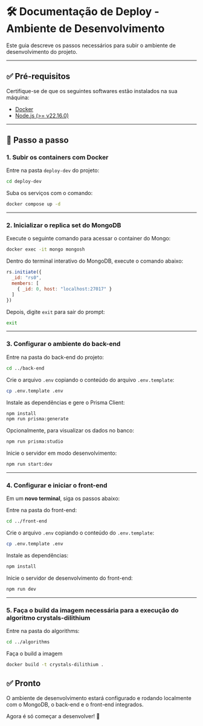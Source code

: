 # 🛠️ Documentação de Deploy - Ambiente de Desenvolvimento

Este guia descreve os passos necessários para subir o ambiente de desenvolvimento do projeto.

---

## ✅ Pré-requisitos

Certifique-se de que os seguintes softwares estão instalados na sua máquina:

- [Docker](https://www.docker.com/)
- [Node.js (>= v22.16.0)](https://nodejs.org/)

---

## 🚀 Passo a passo

### 1. Subir os containers com Docker

Entre na pasta `deploy-dev` do projeto:

```bash
cd deploy-dev
```

Suba os serviços com o comando:

```bash
docker compose up -d
```

---

### 2. Inicializar o replica set do MongoDB

Execute o seguinte comando para acessar o container do Mongo:

```bash
docker exec -it mongo mongosh
```

Dentro do terminal interativo do MongoDB, execute o comando abaixo:

```js
rs.initiate({
  _id: "rs0",
  members: [
    { _id: 0, host: "localhost:27017" }
  ]
})

```

Depois, digite `exit` para sair do prompt:

```bash
exit
```

---

### 3. Configurar o ambiente do back-end

Entre na pasta do back-end do projeto:

```bash
cd ../back-end
```

Crie o arquivo `.env` copiando o conteúdo do arquivo `.env.template`:

```bash
cp .env.template .env
```

Instale as dependências e gere o Prisma Client:

```bash
npm install
npm run prisma:generate
```

Opcionalmente, para visualizar os dados no banco:

```bash
npm run prisma:studio
```

Inicie o servidor em modo desenvolvimento:

```bash
npm run start:dev
```

---

### 4. Configurar e iniciar o front-end

Em um **novo terminal**, siga os passos abaixo:

Entre na pasta do front-end:

```bash
cd ../front-end
```

Crie o arquivo `.env` copiando o conteúdo do `.env.template`:

```bash
cp .env.template .env
```

Instale as dependências:

```bash
npm install
```

Inicie o servidor de desenvolvimento do front-end:

```bash
npm run dev
```

---

### 5. Faça o build da imagem necessária para a execução do algoritmo crystals-dilithium

Entre na pasta do algorithms:

```bash
cd ../algorithms
```

Faça o build a imagem

```bash
docker build -t crystals-dilithium .
```

## ✅ Pronto

O ambiente de desenvolvimento estará configurado e rodando localmente com o MongoDB, o back-end e o front-end integrados.

Agora é só começar a desenvolver! 🚀

